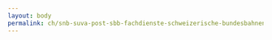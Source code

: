 ```yaml
---
layout: body
permalink: ch/snb-suva-post-sbb-fachdienste-schweizerische-bundesbahnen-konzernleitung-personenverkehr/
---
```



